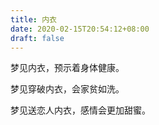 ```yaml
---
title: 内衣
date: 2020-02-15T20:54:12+08:00
draft: false
---
```


梦见内衣，预示着身体健康。


梦见穿破内衣，会家贫如洗。


梦见送恋人内衣，感情会更加甜蜜。
